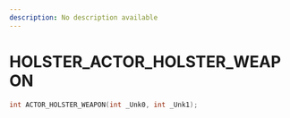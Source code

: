 ```yaml
---
description: No description available 
---
```


# HOLSTER\_ACTOR_HOLSTER_WEAPON

```cpp
int ACTOR_HOLSTER_WEAPON(int _Unk0, int _Unk1);
```